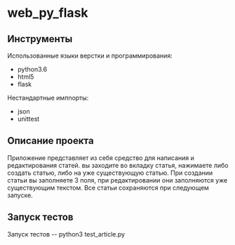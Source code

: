 # web_py_flask

## Инструменты

Использованные языки верстки и программирования:

- python3.6
- html5
- flask

Нестандартные импnорты:
- json
- unittest

## Описание проекта

Приложение представляет из себя средство для написания и редактирования статей. вы заходите во вкладку статья, нажимаете либо создать статью, либо на уже существующую статью. При создании статьи вы заполняете 3 поля, при редактировании они заполняются уже существующим текстом. Все статьи сохраняются при следующем запуске. 

## Запуск тестов

Запуск тестов -- python3 test_article.py
